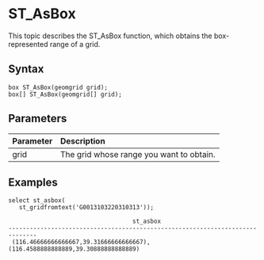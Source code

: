 # ST\_AsBox

This topic describes the ST\_AsBox function, which obtains the box-represented range of a grid.

## Syntax

```
box ST_AsBox(geomgrid grid);
box[] ST_AsBox(geomgrid[] grid);
```

## Parameters

|Parameter|Description|
|:--------|:----------|
|grid|The grid whose range you want to obtain.|

## Examples

```
select st_asbox(
   st_gridfromtext('G0013103220310313'));
   
                                   st_asbox                                   
------------------------------------------------------------------------------
 (116.46666666666667,39.31666666666667),(116.4588888888889,39.30888888888889)
```

